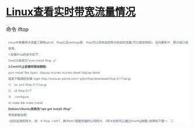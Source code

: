 # [Linux查看实时带宽流量情况](https://www.huaweicloud.com/articles/75420e446f2d0dcb774fbf155a999ee7.html)

命令 iftop

![image-20210705141947257](Linux查看实时带宽流量情况.assets/image-20210705141947257.png)